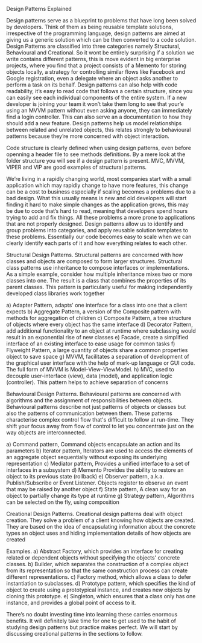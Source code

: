 Design Patterns Explained 

Design patterns serve as a blueprint to problems that have long been solved by developers. Think of them as being reusable template solutions, irrespective of the programming language, design patterns are aimed at giving us a generic solution which can be then converted to a code solution. 
Design Patterns are classified into three categories namely Structural, Behavioural and Creational. So it wont be entirely surprising if a solution we write contains different patterns, this is move evident in big enterprise projects, where you find that a project consists of a Memento for storing objects locally, a strategy for controlling similar flows like Facebook and Google registration, even a delegate where an object asks another to perform a task on its behalf. Design patterns can also help with code readability, it’s easy to read code that follows a certain structure, since you can easily see each individual components of the entire system. If a new developer is joining your team it won’t take them long to see that your’e using an MVVM pattern without even asking anyone, they can immediately find a login controller. This can also serve an a documentation to how they should add a new feature. Design patterns help us model relationships between related and unrelated objects, this relates strongly to behavioural patterns because they’re more concerned with object interaction. 

Code structure is clearly defined when using design patterns, even before openning a header file to see methods definitions. By a mere look at the folder structure you will see if a design pattern is present. MVC, MVVM, VIPER and VIP are good examples of structural patterns.  

We’re living in a rapidly changing world, most companies start with a small application which may rapidly change to have more features, this change can be a cost to business especially if scaling becomes a problems due to a bad design. What this usually means is new and old developers will start finding it hard to make simple changes as the application grows, this may be due to code that’s hard to read, meaning that developers spend hours trying to add and fix things. All these problems a more prone to applications that are not properly designed. Design patterns allow us to identify and group problems into categories, and apply reusable solution templates to these problems. Essentially our code becomes easy to scale when we can clearly identify each parts of it and how everything relates to each other. 

Structural Design Patterns. 
Structural patterns are concerned with how classes and objects are composed to form larger structures. Structural class patterns use inheritance to compose interfaces or implementations. As a simple example, consider how multiple inheritance mixes two or more classes into one. The result is a class that combines the properties of its parent classes. This pattern is particularly useful for making independently developed class libraries work together

 a) Adapter Pattern, adapts' one interface for a class into one that a client expects
 b) Aggregate Pattern, a version of the Composite pattern with methods for aggregation of children
 c) Composite Pattern, a tree structure of objects where every object has the same interface
 d) Decorator Pattern, add additional functionality to an object at runtime where subclassing would result in an exponential rise of new classes
 e) Facade, create a simplified interface of an existing interface to ease usage for common tasks
 f) Flyweight Pattern, a large quantity of objects share a common properties object to save space
 g) MVVM, facilitates a separation of development of the graphical user interface with the help of mark-up language or GUI code. The full form of MVVM is Model–View–ViewModel.
 h) MVC, used to decouple user-interface (view), data (model), and application logic (controller). This pattern helps to achieve separation of concerns

Behavioural Design Patterns. 
Behavioural patterns are concerned with algorithms and the assignment of responsibilities between objects. Behavioural patterns describe not just patterns of objects or classes but also the patterns of communication between them. These patterns characterise complex control flow that's difficult to follow at run-time. They shift your focus away from flow of control to let you concentrate just on the way objects are interconnected.

a) Command pattern, Command objects encapsulate an action and its parameters
b) Iterator pattern, Iterators are used to access the elements of an aggregate object sequentially without exposing its underlying representation
c) Mediator pattern, Provides a unified interface to a set of interfaces in a subsystem
d) Memento Provides the ability to restore an object to its previous state (rollback)
e) Observer pattern, a.k.a. Publish/Subscribe or Event Listener. Objects register to observe an event that may be raised by another object
f) State pattern, A clean way for an object to partially change its type at runtime
g) Strategy pattern, Algorithms can be selected on the fly, using composition

Creational Design Patterns. 
Creational design patterns deal with object creation. They solve a problem of a client knowing how objects are created. They are based on the idea of encapsulating information about the concrete types an object uses and hiding implementation details of how objects are created  

Examples. 
 a) Abstract Factory, which provides an interface for creating related or dependent objects without specifying the objects' concrete classes.
 b) Builder, which separates the construction of a complex object from its representation so that the same construction process can create different representations.
 c) Factory method, which allows a class to defer instantiation to subclasses.
 d) Prototype pattern, which specifies the kind of object to create using a prototypical instance, and creates new objects by cloning this prototype.
 e) Singleton, which ensures that a class only has one instance, and provides a global point of access to it.

There’s no doubt investing time into learning these carries enormous benefits. It will definitely take time for one to get used to the habit of studying design patterns but practice makes perfect. We will start by discussing creational patterns in the sections to follow.
